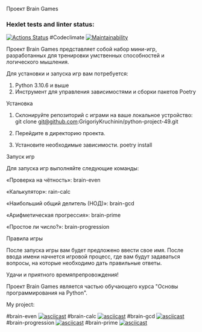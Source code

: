 Проект Brain Games
### Hexlet tests and linter status:
[![Actions Status](https://github.com/GrigoriyKruchinin/python-project-49/workflows/hexlet-check/badge.svg)](https://github.com/GrigoriyKruchinin/python-project-49/actions)
#Codeclimate
[![Maintainability](https://api.codeclimate.com/v1/badges/a52f66fd43a393dea0a7/maintainability)](https://codeclimate.com/github/GrigoriyKruchinin/python-project-49/maintainability)


Проект Brain Games представляет собой набор мини-игр, разработанных для тренировки умственных способностей и логического мышления.

Для установки и запуска игр вам потребуется:

1. Python 3.10.6 и выше
2. Инструмент для управления зависимостями и сборки пакетов Poetry

Установка

1. Склонируйте репозиторий с играми на ваше локальное устройство: 
git clone git@github.com:GrigoriyKruchinin/python-project-49.git

2. Перейдите в директорию проекта.

3. Установите необходимые зависимости.
poetry install

Запуск игр

Для запуска игр выполняйте следующие команды:

«Проверка на чётность»: 
brain-even

«Калькулятор»:
rain-calc

«Наибольший общий делитель (НОД)»:
brain-gcd

«Арифметическая прогрессия»:
brain-prime

«Простое ли число?»: brain-progression

Правила игры

После запуска игры вам будет предложено ввести свое имя. После ввода имени начнется игровой процесс, где вам будут задаваться вопросы, на которые необходимо дать правильные ответы.


Удачи и приятного времяпрепровождения!

Проект Brain Games является частью обучающего курса "Основы программирования на Python".


My project:

#brain-even
[![asciicast](https://asciinema.org/a/586428.svg)](https://asciinema.org/a/586428)
#brain-calc
[![asciicast](https://asciinema.org/a/RTuEh76qglwZcGSsVLlhM3eyI.svg)](https://asciinema.org/a/RTuEh76qglwZcGSsVLlhM3eyI)
#brain-gcd
[![asciicast](https://asciinema.org/a/586471.svg)](https://asciinema.org/a/586471)
#brain-progression
[![asciicast](https://asciinema.org/a/586465.svg)](https://asciinema.org/a/586465)
#brain-prime
[![asciicast](https://asciinema.org/a/586482.svg)](https://asciinema.org/a/586482)
